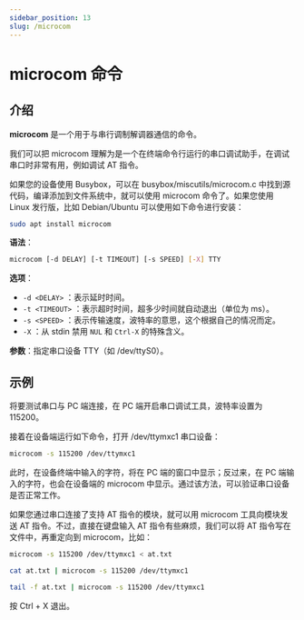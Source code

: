 ```yaml
---
sidebar_position: 13
slug: /microcom
---
```


# microcom 命令



## 介绍

**microcom** 是一个用于与串行调制解调器通信的命令。

我们可以把 microcom 理解为是一个在终端命令行运行的串口调试助手，在调试串口时非常有用，例如调试 AT 指令。

如果您的设备使用 Busybox，可以在 busybox/miscutils/microcom.c 中找到源代码，编译添加到文件系统中，就可以使用 microcom 命令了。如果您使用 Linux 发行版，比如 Debian/Ubuntu 可以使用如下命令进行安装：

```bash
sudo apt install microcom
```

**语法**：

```bash
microcom [-d DELAY] [-t TIMEOUT] [-s SPEED] [-X] TTY
```

**选项**：

- `-d <DELAY>` ：表示延时时间。
- `-t <TIMEOUT>` ：表示超时时间，超多少时间就自动退出（单位为 ms）。
- `-s <SPEED>` ：表示传输速度，波特率的意思，这个根据自己的情况而定。
- `-X` ：从 stdin 禁用 `NUL` 和 `Ctrl-X` 的特殊含义。

**参数**：指定串口设备 TTY（如 /dev/ttyS0）。



## 示例

将要测试串口与 PC 端连接，在 PC 端开启串口调试工具，波特率设置为 115200。

接着在设备端运行如下命令，打开 /dev/ttymxc1 串口设备：

```bash
microcom -s 115200 /dev/ttymxc1
```

此时，在设备终端中输入的字符，将在 PC 端的窗口中显示；反过来，在 PC 端输入的字符，也会在设备端的 microcom 中显示。通过该方法，可以验证串口设备是否正常工作。

如果您通过串口连接了支持 AT 指令的模块，就可以用 microcom 工具向模块发送 AT 指令。不过，直接在键盘输入 AT 指令有些麻烦，我们可以将 AT 指令写在文件中，再重定向到 microcom，比如：

```bash
microcom -s 115200 /dev/ttymxc1 < at.txt
```

```bash
cat at.txt | microcom -s 115200 /dev/ttymxc1
```

```bash
tail -f at.txt | microcom -s 115200 /dev/ttymxc1
```

按 Ctrl + X 退出。



